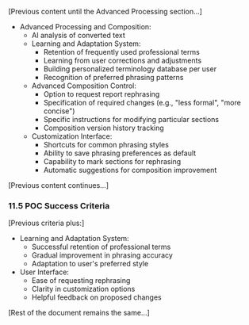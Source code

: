 [Previous content until the Advanced Processing section...]

- Advanced Processing and Composition:
  * AI analysis of converted text
  * Learning and Adaptation System:
    - Retention of frequently used professional terms
    - Learning from user corrections and adjustments
    - Building personalized terminology database per user
    - Recognition of preferred phrasing patterns
  * Advanced Composition Control:
    - Option to request report rephrasing
    - Specification of required changes (e.g., "less formal", "more concise")
    - Specific instructions for modifying particular sections
    - Composition version history tracking
  * Customization Interface:
    - Shortcuts for common phrasing styles
    - Ability to save phrasing preferences as default
    - Capability to mark sections for rephrasing
    - Automatic suggestions for composition improvement

[Previous content continues...]

### 11.5 POC Success Criteria
[Previous criteria plus:]
- Learning and Adaptation System:
  * Successful retention of professional terms
  * Gradual improvement in phrasing accuracy
  * Adaptation to user's preferred style
- User Interface:
  * Ease of requesting rephrasing
  * Clarity in customization options
  * Helpful feedback on proposed changes

[Rest of the document remains the same...]